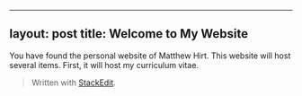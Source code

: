 
---
layout: post
title: Welcome to My Website
---

You have found the personal website of Matthew Hirt. This website will host several items. First, it will host my curriculum vitae.

> Written with [StackEdit](https://stackedit.io/).
<!--stackedit_data:
eyJoaXN0b3J5IjpbLTE2MDI5ODM4NjNdfQ==
-->